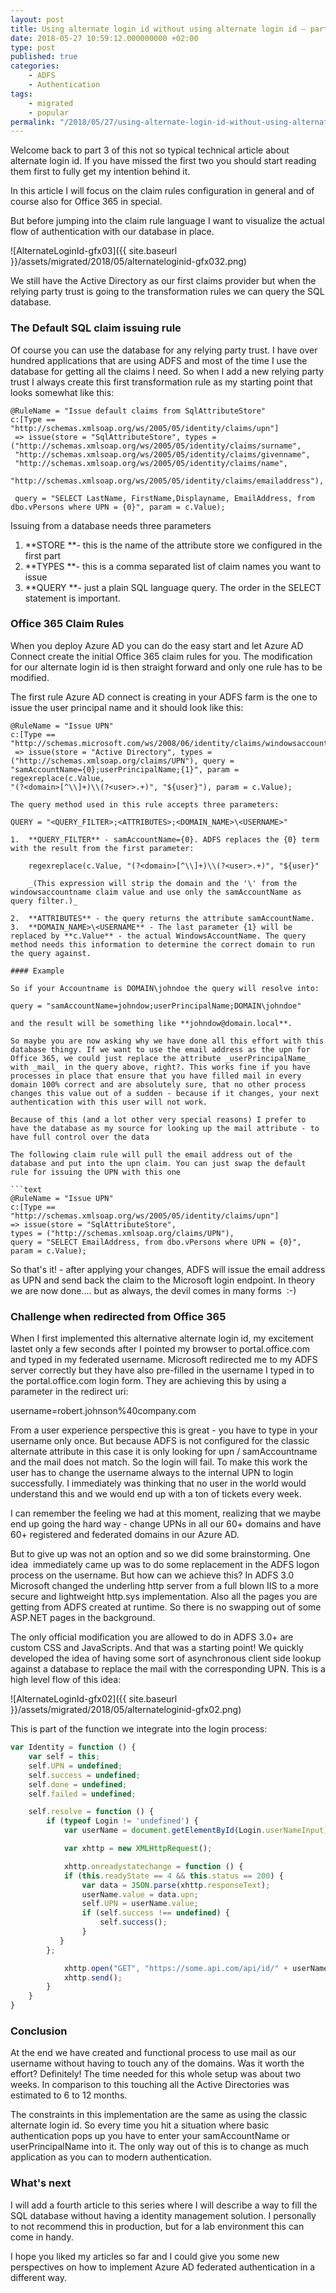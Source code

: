 ```yaml
---
layout: post
title: Using alternate login id without using alternate login id – part 3
date: 2018-05-27 10:59:12.000000000 +02:00
type: post
published: true
categories: 
    - ADFS
    - Authentication
tags:
    - migrated
    - popular 
permalink: "/2018/05/27/using-alternate-login-id-without-using-alternate-login-id-part-3/"
---
```


Welcome back to part 3 of this not so typical technical article about alternate login id. If you have missed the first two you should start reading them first to fully get my intention behind it.

In this article I will focus on the claim rules configuration in general and of  course also for Office 365 in special.

But before jumping into the claim rule language I want to visualize the actual flow of authentication with our database in place.

![AlternateLoginId-gfx03]({{ site.baseurl }}/assets/migrated/2018/05/alternateloginid-gfx032.png)

We still have the Active Directory as our first claims provider but when the relying party trust is going to the transformation rules we can query the SQL database.

### The Default SQL claim issuing rule

Of course you can use the database for any relying party trust. I have over hundred applications that are using ADFS and most of the time I use the database for getting all the claims I need. So when I add a new relying party trust I always create this first transformation rule as my starting point that looks somewhat like this:

```text
@RuleName = "Issue default claims from SqlAttributeStore"
c:[Type == "http://schemas.xmlsoap.org/ws/2005/05/identity/claims/upn"]
 => issue(store = "SqlAttributeStore", types = ("http://schemas.xmlsoap.org/ws/2005/05/identity/claims/surname",
 "http://schemas.xmlsoap.org/ws/2005/05/identity/claims/givenname", 
 "http://schemas.xmlsoap.org/ws/2005/05/identity/claims/name", 
 "http://schemas.xmlsoap.org/ws/2005/05/identity/claims/emailaddress"), 

 query = "SELECT LastName, FirstName,Displayname, EmailAddress, from dbo.vPersons where UPN = {0}", param = c.Value);
```

Issuing from a database needs three parameters

1.  **STORE **- this is the name of the attribute store we configured in the first part
2.  **TYPES **- this is a comma separated list of claim names you want to issue
3.  **QUERY **- just a plain SQL language query. The order in the SELECT statement is important.

### Office 365 Claim Rules

When you deploy Azure AD you can do the easy start and let Azure AD Connect create the initial Office 365 claim rules for you. The modification for our alternate login id is then straight forward and only one rule has to be modified.

The first rule Azure AD connect is creating in your ADFS farm is the one to issue the user principal name and it should look like this:

```text
@RuleName = "Issue UPN"
c:[Type == "http://schemas.microsoft.com/ws/2008/06/identity/claims/windowsaccountname"]
 => issue(store = "Active Directory", types =
("http://schemas.xmlsoap.org/claims/UPN"), query =
"samAccountName={0};userPrincipalName;{1}", param = regexreplace(c.Value,
"(?<domain>[^\\]+)\\(?<user>.+)", "${user}"), param = c.Value);

The query method used in this rule accepts three parameters:

QUERY = "<QUERY_FILTER>;<ATTRIBUTES>;<DOMAIN_NAME>\<USERNAME>"

1.  **QUERY_FILTER** - samAccountName={0}. ADFS replaces the {0} term with the result from the first parameter:

    regexreplace(c.Value, "(?<domain>[^\\]+)\\(?<user>.+)", "${user}"

    _(This expression will strip the domain and the '\' from the windowsaccountname claim value and use only the samAccountName as query filter.)_

2.  **ATTRIBUTES** - the query returns the attribute samAccountName.
3.  **DOMAIN_NAME>\<USERNAME** - The last parameter {1} will be replaced by **c.Value** - the actual WindowsAccountName. The query method needs this information to determine the correct domain to run the query against.

#### Example

So if your Accountname is DOMAIN\johndoe the query will resolve into:

query = "samAccountName=johndow;userPrincipalName;DOMAIN\johndoe"

and the result will be something like **johndow@domain.local**.

So maybe you are now asking why we have done all this effort with this database thingy. If we want to use the email address as the upn for Office 365, we could just replace the attribute _userPrincipalName_ with _mail_ in the query above, right?. This works fine if you have processes in place that ensure that you have filled mail in every domain 100% correct and are absolutely sure, that no other process changes this value out of a sudden - because if it changes, your next authentication with this user will not work.

Because of this (and a lot other very special reasons) I prefer to have the database as my source for looking up the mail attribute - to have full control over the data

The following claim rule will pull the email address out of the database and put into the upn claim. You can just swap the default rule for issuing the UPN with this one

```text
@RuleName = "Issue UPN" 
c:[Type == "http://schemas.xmlsoap.org/ws/2005/05/identity/claims/upn"]
=> issue(store = "SqlAttributeStore", 
types = ("http://schemas.xmlsoap.org/claims/UPN"), 
query = "SELECT EmailAddress, from dbo.vPersons where UPN = {0}", 
param = c.Value);
```

So that's it! - after applying your changes, ADFS will issue the email address as UPN and send back the claim to the Microsoft login endpoint. In theory we are now done.... but as always, the devil comes in many forms  :-)

### Challenge when redirected from Office 365

When I first implemented this alternative alternate login id, my excitement lastet only a few seconds after I pointed my browser to portal.office.com and typed in my federated username. Microsoft redirected me to my ADFS server correctly but they have also pre-filled in the username I typed in to the portal.office.com login form. They are achieving this by using a parameter in the redirect uri:

username=robert.johnson%40company.com

From a user experience perspective this is great - you have to type in your username only once. But because ADFS is not configured for the classic alternate attribute in this case it is only looking for upn / samAccountname and the mail does not match. So the login will fail. To make this work the user has to change the username always to the internal UPN to login successfully. I immediately was thinking that no user in the world would understand this and we would end up with a ton of tickets every week.

I can remember the feeling we had at this moment, realizing that we maybe end up going the hard way - change UPNs in all our 60+ domains and have 60+ registered and federated domains in our Azure AD.

But to give up was not an option and so we did some brainstorming. One idea  immediately came up was to do some replacement in the ADFS logon process on the username. But how can we achieve this? In ADFS 3.0 Microsoft changed the underling http server from a full blown IIS to a more secure and lightweight http.sys implementation. Also all the pages you are getting from ADFS created at runtime. So there is no swapping out of some ASP.NET pages in the background.

The only official modification you are allowed to do in ADFS 3.0+ are custom CSS and JavaScripts. And that was a starting point! We quickly developed the idea of having some sort of asynchronous client side lookup against a database to replace the mail with the corresponding UPN. This is a high level flow of this idea:

![AlternateLoginId-gfx02]({{ site.baseurl }}/assets/migrated/2018/05/alternateloginid-gfx02.png)

This is part of the function we integrate into the login process:

```javascript
var Identity = function () {  
    var self = this;  
    self.UPN = undefined;  
    self.success = undefined;  
    self.done = undefined;  
    self.failed = undefined;

    self.resolve = function () {  
        if (typeof Login != 'undefined') {  
            var userName = document.getElementById(Login.userNameInput);

            var xhttp = new XMLHttpRequest();

            xhttp.onreadystatechange = function () {  
            if (this.readyState == 4 && this.status == 200) {  
                var data = JSON.parse(xhttp.responseText);  
                userName.value = data.upn;  
                self.UPN = userName.value;  
                if (self.success !== undefined) {  
                    self.success();  
                }  
           }  
        };

            xhttp.open("GET", "https://some.api.com/api/id/" + userName.value, true);  
            xhttp.send();  
        }  
    }  
}
```
### Conclusion

At the end we have created and functional process to use mail as our username without having to touch any of the domains. Was it worth the effort? Definitely! The time needed for this whole setup was about two weeks. In comparison to this touching all the Active Directories was estimated to 6 to 12 months.

The constraints in this implementation are the same as using the classic alternate login id. So every time you hit a situation where basic authentication pops up you have to enter your samAccountName or userPrincipalName into it. The only way out of this is to change as much application as you can to modern authentication.

### What's next

I will add a fourth article to this series where I will describe a way to fill the SQL database without having a identity management solution. I personally to not recommend this in production, but for a lab environment this can come in handy.

I hope you liked my articles so far and I could give you some new perspectives on how to implement Azure AD federated authentication in a different way.